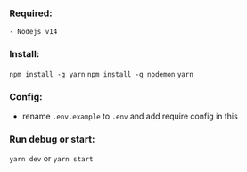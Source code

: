 ### Required:

    - Nodejs v14

### Install:

```npm install -g yarn```
```npm install -g nodemon```
```yarn```

### Config:

- rename ```.env.example``` to ```.env``` and add require config in this

### Run debug or start:

```yarn dev``` or ```yarn start```
